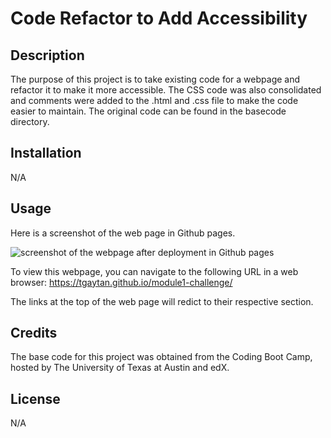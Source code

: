 # Code Refactor to Add Accessibility

## Description

The purpose of this project is to take existing code for a webpage and refactor it to make it more accessible.  The CSS code was also consolidated and comments were added to the .html and .css file to make the code easier to maintain.  The original code can be found in the basecode directory.

## Installation

N/A

## Usage

Here is a screenshot of the web page in Github pages.

![screenshot of the webpage after deployment in Github pages](./assets/images/webpageWithURL.png)

To view this webpage, you can navigate to the following URL in a web browser: https://tgaytan.github.io/module1-challenge/

The  links at the top of the web page will redict to their respective section.

## Credits

The base code for this project was obtained from the Coding Boot Camp, hosted by The University of Texas at Austin and edX.

## License

N/A